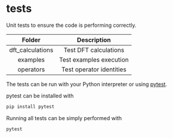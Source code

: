 # tests

Unit tests to ensure the code is performing correctly.

| Folder           | Description |
| :--------------: | :---------: |
| dft_calculations | Test DFT calculations |
| examples         | Test examples execution |
| operators        | Test operator identities |

The tests can be run with your Python interpreter or using [pytest](https://docs.pytest.org).

pytest can be installed with

```bash
pip install pytest
```

Running all tests can be simply performed with

```bash
pytest
```
